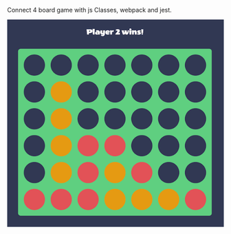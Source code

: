 Connect 4 board game with js Classes, webpack and jest.

<img src="connect4.png" width="650" height="auto">
